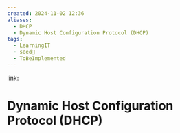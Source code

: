 ```yaml
---
created: 2024-11-02 12:36
aliases:
  - DHCP
  - Dynamic Host Configuration Protocol (DHCP)
tags:
  - LearningIT
  - seed🌱
  - ToBeImplemented
---
```


link:

# Dynamic Host Configuration Protocol (DHCP)
